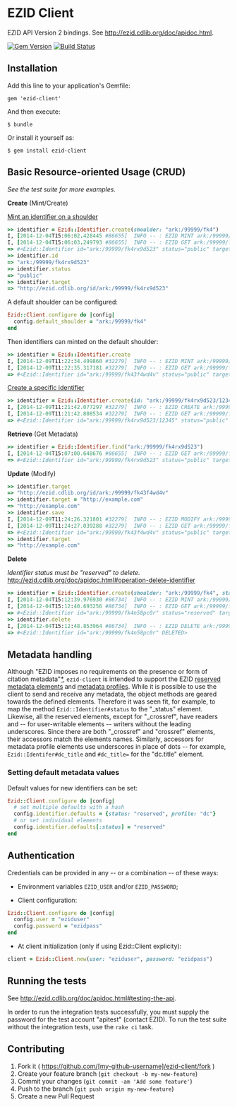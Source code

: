 # EZID Client

EZID API Version 2 bindings. See http://ezid.cdlib.org/doc/apidoc.html.

[![Gem Version](https://badge.fury.io/rb/ezid-client.svg)](http://badge.fury.io/rb/ezid-client)
[![Build Status](https://travis-ci.org/duke-libraries/ezid-client.svg?branch=master)](https://travis-ci.org/duke-libraries/ezid-client)

## Installation

Add this line to your application's Gemfile:

    gem 'ezid-client'

And then execute:

    $ bundle

Or install it yourself as:

    $ gem install ezid-client

## Basic Resource-oriented Usage (CRUD)

*See the test suite for more examples.*

**Create** (Mint/Create)

[Mint an identifier on a shoulder](http://ezid.cdlib.org/doc/apidoc.html#operation-mint-identifier)

```ruby
>> identifier = Ezid::Identifier.create(shoulder: "ark:/99999/fk4")
I, [2014-12-04T15:06:02.428445 #86655]  INFO -- : EZID MINT ark:/99999/fk4 -- success: ark:/99999/fk4rx9d523
I, [2014-12-04T15:06:03.249793 #86655]  INFO -- : EZID GET ark:/99999/fk4rx9d523 -- success: ark:/99999/fk4rx9d523
=> #<Ezid::Identifier id="ark:/99999/fk4rx9d523" status="public" target="http://ezid.cdlib.org/id/ark:/99999/fk4rx9d523" created="2014-12-04 20:06:02 UTC">
>> identifier.id
=> "ark:/99999/fk4rx9d523"
>> identifier.status
=> "public"
>> identifier.target
=> "http://ezid.cdlib.org/id/ark:/99999/fk4rx9d523"
```

A default shoulder can be configured:

```ruby
Ezid::Client.configure do |config|
  config.default_shoulder = "ark:/99999/fk4"
end
```

Then identifiers can minted on the default shoulder:

```ruby
>> identifier = Ezid::Identifier.create
I, [2014-12-09T11:22:34.499860 #32279]  INFO -- : EZID MINT ark:/99999/fk4 -- success: ark:/99999/fk43f4wd4v
I, [2014-12-09T11:22:35.317181 #32279]  INFO -- : EZID GET ark:/99999/fk43f4wd4v -- success: ark:/99999/fk43f4wd4v
=> #<Ezid::Identifier id="ark:/99999/fk43f4wd4v" status="public" target="http://ezid.cdlib.org/id/ark:/99999/fk43f4wd4v" created="2014-12-09 16:22:35 UTC">
```

[Create a specific identifier](http://ezid.cdlib.org/doc/apidoc.html#operation-create-identifier)

```ruby
>> identifier = Ezid::Identifier.create(id: "ark:/99999/fk4rx9d523/12345")
I, [2014-12-09T11:21:42.077297 #32279]  INFO -- : EZID CREATE ark:/99999/fk4rx9d523/12345 -- success: ark:/99999/fk4rx9d523/12345
I, [2014-12-09T11:21:42.808534 #32279]  INFO -- : EZID GET ark:/99999/fk4rx9d523/12345 -- success: ark:/99999/fk4rx9d523/12345
=> #<Ezid::Identifier id="ark:/99999/fk4rx9d523/12345" status="public" target="http://ezid.cdlib.org/id/ark:/99999/fk4rx9d523/12345" created="2014-12-09 16:21:42 UTC">
```

**Retrieve** (Get Metadata)

```ruby
>> identifier = Ezid::Identifier.find("ark:/99999/fk4rx9d523")
I, [2014-12-04T15:07:00.648676 #86655]  INFO -- : EZID GET ark:/99999/fk4rx9d523 -- success: ark:/99999/fk4rx9d523
=> #<Ezid::Identifier id="ark:/99999/fk4rx9d523" status="public" target="http://ezid.cdlib.org/id/ark:/99999/fk4rx9d523" created="2014-12-04 20:06:02 UTC">
```

**Update** (Modify)

```ruby
>> identifier.target
=> "http://ezid.cdlib.org/id/ark:/99999/fk43f4wd4v"
>> identifier.target = "http://example.com"
=> "http://example.com"
>> identifier.save
I, [2014-12-09T11:24:26.321801 #32279]  INFO -- : EZID MODIFY ark:/99999/fk43f4wd4v -- success: ark:/99999/fk43f4wd4v
I, [2014-12-09T11:24:27.039288 #32279]  INFO -- : EZID GET ark:/99999/fk43f4wd4v -- success: ark:/99999/fk43f4wd4v
=> #<Ezid::Identifier id="ark:/99999/fk43f4wd4v" status="public" target="http://example.com" created="2014-12-09 16:22:35 UTC">
>> identifier.target
=> "http://example.com"
```

**Delete** 

*Identifier status must be "reserved" to delete.* http://ezid.cdlib.org/doc/apidoc.html#operation-delete-identifier

```ruby
>> identifier = Ezid::Identifier.create(shoulder: "ark:/99999/fk4", status: "reserved")
I, [2014-12-04T15:12:39.976930 #86734]  INFO -- : EZID MINT ark:/99999/fk4 -- success: ark:/99999/fk4n58pc0r
I, [2014-12-04T15:12:40.693256 #86734]  INFO -- : EZID GET ark:/99999/fk4n58pc0r -- success: ark:/99999/fk4n58pc0r
=> #<Ezid::Identifier id="ark:/99999/fk4n58pc0r" status="reserved" target="http://ezid.cdlib.org/id/ark:/99999/fk4n58pc0r" created="2014-12-04 20:12:39 UTC">
>> identifier.delete
I, [2014-12-04T15:12:48.853964 #86734]  INFO -- : EZID DELETE ark:/99999/fk4n58pc0r -- success: ark:/99999/fk4n58pc0r
=> #<Ezid::Identifier id="ark:/99999/fk4n58pc0r" DELETED>
```

## Metadata handling

Although "EZID imposes no requirements on the presence or form of citation metadata"[*](http://ezid.cdlib.org/doc/apidoc.html#metadata-requirements-mapping), `ezid-client` is intended to support the EZID [reserved metadata elements](http://ezid.cdlib.org/doc/apidoc.html#internal-metadata) and [metadata profiles](http://ezid.cdlib.org/doc/apidoc.html#metadata-profiles). While it is possible to use the client to send and receive any metadata, the object methods are geared towards the defined elements.  Therefore it was seen fit, for example, to map the method `Ezid::Identifier#status` to the "_status" element.  Likewise, all the reserved elements, except for "_crossref", have readers and -- for user-writable elements -- writers without the leading underscores.  Since there are both "_crossref" and "crossref" elements, their accessors match the elements names.  Similarly, accessors for metadata profile elements use underscores in place of dots -- for example, `Ezid::Identifer#dc_title` and `#dc_title=` for the "dc.title" element.

### Setting default metadata values

Default values for new identifiers can be set:

```ruby
Ezid::Client.configure do |config|
  # set multiple defaults with a hash
  config.identifier.defaults = {status: "reserved", profile: "dc"}
  # or set individual elements
  config.identifier.defaults[:status] = "reserved"
end
```

## Authentication

Credentials can be provided in any -- or a combination -- of these ways:

- Environment variables `EZID_USER` and/or `EZID_PASSWORD`;

- Client configuration:

```ruby
Ezid::Client.configure do |config|
  config.user = "eziduser"
  config.password = "ezidpass"
end
```

- At client initialization (only if using Ezid::Client explicity):

```ruby
client = Ezid::Client.new(user: "eziduser", password: "ezidpass")
```

## Running the tests

See http://ezid.cdlib.org/doc/apidoc.html#testing-the-api.

In order to run the integration tests successfully, you must supply the password for the test account "apitest" (contact EZID).  To run the test suite without the integration tests, use the `rake ci` task.

## Contributing

1. Fork it ( https://github.com/[my-github-username]/ezid-client/fork )
2. Create your feature branch (`git checkout -b my-new-feature`)
3. Commit your changes (`git commit -am 'Add some feature'`)
4. Push to the branch (`git push origin my-new-feature`)
5. Create a new Pull Request

